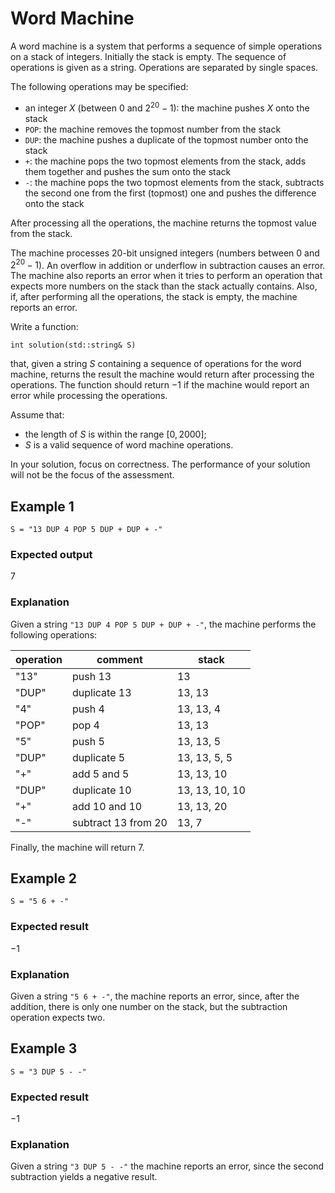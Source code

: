 # Word Machine

A word machine is a system that performs a sequence of simple operations on a stack of integers. Initially the stack is empty. The sequence of operations
is given as a string. Operations are separated by single spaces.

The following operations may be specified:
- an integer $X$ (between $0$ and $2^20 - 1$): the machine pushes $X$ onto the stack
- `POP`: the machine removes the topmost number from the stack
- `DUP`: the machine pushes a duplicate of the topmost number onto the stack
- `+`: the machine pops the two topmost elements from the stack, adds them together and pushes the sum onto the stack
- `-`: the machine pops the two topmost elements from the stack, subtracts the second one from the first (topmost) one and pushes the difference onto the stack

After processing all the operations, the machine returns the topmost value from the stack.

The machine processes $20$-bit unsigned integers (numbers between $0$ and $2^20 - 1$). 
An overflow in addition or underflow in subtraction causes an error. 
The machine also reports an error when it tries to perform an operation that expects more numbers on the stack than the stack actually contains.
Also, if, after performing all the operations, the stack is empty, the machine reports an error.

Write a function:
```
int solution(std::string& S)
```
that, given a string $S$ containing a sequence of operations for the word machine, returns the result the machine would return after processing the operations. The function should return $-1$ if the machine would report an error while processing the operations.

Assume that:
- the length of $S$ is within the range $[0,2000]$;
- $S$ is a valid sequence of word machine operations.

In your solution, focus on correctness. The performance of your solution will not be the focus of the assessment.

## Example 1
```
S = "13 DUP 4 POP 5 DUP + DUP + -"
```

### Expected output
$7$

### Explanation
Given a string `"13 DUP 4 POP 5 DUP + DUP + -"`, the machine performs the following operations:

| operation |       comment       | stack          |
|-----------|---------------------|----------------|
| "13"      | push 13             | 13             |
| "DUP"     | duplicate 13        | 13, 13         |
| "4"       | push 4              | 13, 13, 4      |
| "POP"     | pop 4               | 13, 13         |
| "5"       | push 5              | 13, 13, 5      |
| "DUP"     | duplicate 5         | 13, 13, 5, 5   |
| "+"       | add 5 and 5         | 13, 13, 10     |
| "DUP"     | duplicate 10        | 13, 13, 10, 10 |
| "+"       | add 10 and 10       | 13, 13, 20     |
| "-"       | subtract 13 from 20 | 13, 7          |

Finally, the machine will return $7$.

## Example 2
```
S = "5 6 + -"
```

### Expected result
$-1$

### Explanation
Given a string `"5 6 + -"`, the machine reports an error, since, after the addition, there is only one number on the stack, but the subtraction operation expects two.

## Example 3
```
S = "3 DUP 5 - -"
```

### Expected result
$-1$

### Explanation
Given a string `"3 DUP 5 - -"` the machine reports an error, since the second subtraction yields a negative result.
